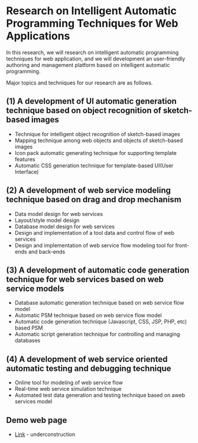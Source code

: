 # Research on Intelligent Automatic Programming Techniques for Web Applications
In this research, we will research on intelligent automatic programming techniques for web application, and we will development an user-friendly authoring and management platform based on intelligent automatic programming.

Major topics and techniques for our research are as follows.

## (1) A development of UI automatic generation technique based on object recognition of sketch-based images
- Technique for intelligent object recognition of sketch-based images
- Mapping technique among web objects and objects of sketch-based images
- Icon pack automatic generating technique for supporting template features
- Automatic CSS generation technique for template-based UI(User Interface)

## (2) A development of web service modeling technique based on drag and drop mechanism
- Data model design for web services
- Layout/style model design
- Database model design for web services
- Design and implementation of a tool data and control flow of web services
- Design and implementation of web service flow modeling tool for front-ends and back-ends

## (3) A development of automatic code generation technique for web services based on web service models
- Database automatic generation technique based on web service flow model
- Automatic PSM technique based on web service flow model
- Automatic code generation technique (Javascript, CSS, JSP, PHP, etc) based PSM
- Automatic script generation technique for controlling and managing databases

## (4) A development of web service oriented automatic testing and debugging technique
- Online tool for modeling of web service flow
- Real-time web service simulation technique
- Automated test data generation and testing technique based on aweb services model

## Demo web page
- [Link](http://167.99.79.4:5000) - underconstruction

